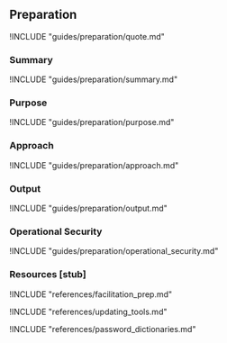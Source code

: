 ## Preparation

!INCLUDE "guides/preparation/quote.md"

### Summary

!INCLUDE "guides/preparation/summary.md"

### Purpose

!INCLUDE "guides/preparation/purpose.md"

### Approach

!INCLUDE "guides/preparation/approach.md"

### Output

!INCLUDE "guides/preparation/output.md"

### Operational Security

!INCLUDE "guides/preparation/operational_security.md"

### Resources [stub]

!INCLUDE "references/facilitation_prep.md"

!INCLUDE "references/updating_tools.md"

!INCLUDE "references/password_dictionaries.md"

